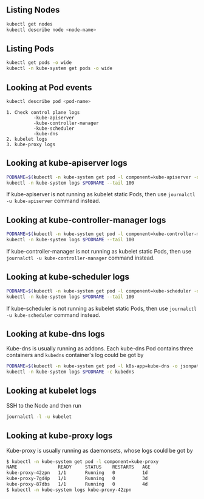 ## Listing Nodes

```sh
kubectl get nodes
kubectl describe node <node-name>
```

## Listing Pods

```sh
kubectl get pods -o wide
kubectl -n kube-system get pods -o wide
```

## Looking at Pod events

```sh
kubectl describe pod <pod-name>
```
```
1. Check control plane logs 
          -kube-apiserver 
          -kube-controller-manager 
          -kube-scheduler  
          -kube-dns  
2. kubelet logs
3. kube-proxy logs
```


## Looking at kube-apiserver logs

```sh
PODNAME=$(kubectl -n kube-system get pod -l component=kube-apiserver -o jsonpath='{.items[0].metadata.name}')
kubectl -n kube-system logs $PODNAME --tail 100
```

If kube-apiserver is not running as kubelet static Pods, then use `journalctl -u kube-apiserver` command instead.

## Looking at kube-controller-manager logs

```sh
PODNAME=$(kubectl -n kube-system get pod -l component=kube-controller-manager -o jsonpath='{.items[0].metadata.name}')
kubectl -n kube-system logs $PODNAME --tail 100
```

If kube-controller-manager is not running as kubelet static Pods, then use `journalctl -u kube-controller-manager` command instead.

## Looking at kube-scheduler logs

```sh
PODNAME=$(kubectl -n kube-system get pod -l component=kube-scheduler -o jsonpath='{.items[0].metadata.name}')
kubectl -n kube-system logs $PODNAME --tail 100
```

If kube-scheduler is not running as kubelet static Pods, then use `journalctl -u kube-scheduler` command instead.

## Looking at kube-dns logs

Kube-dns is usually running as addons. Each kube-dns Pod contains three containers and `kubedns` container's log could be got by

```sh
PODNAME=$(kubectl -n kube-system get pod -l k8s-app=kube-dns -o jsonpath='{.items[0].metadata.name}')
kubectl -n kube-system logs $PODNAME -c kubedns
```

## Looking at kubelet logs

SSH to the Node and then run

```sh
journalctl -l -u kubelet
```

## Looking at kube-proxy logs

Kube-proxy is usually running as daemonsets, whose logs could be got by

```sh
$ kubectl -n kube-system get pod -l component=kube-proxy
NAME               READY     STATUS    RESTARTS   AGE
kube-proxy-42zpn   1/1       Running   0          1d
kube-proxy-7gd4p   1/1       Running   0          3d
kube-proxy-87dbs   1/1       Running   0          4d
$ kubectl -n kube-system logs kube-proxy-42zpn
```
